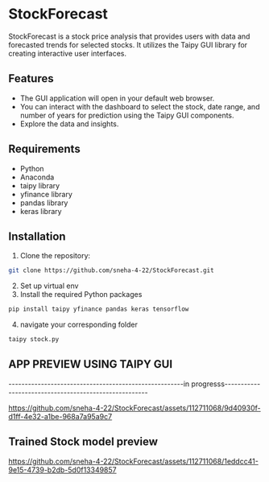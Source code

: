 
# StockForecast  

StockForecast is a stock price analysis  that provides users with  data and forecasted trends for selected stocks. It utilizes the Taipy GUI library for creating interactive user interfaces.

## Features

- The GUI application will open in your default web browser. 
- You can interact with the dashboard to select the stock, date range, and number of years for prediction using the Taipy GUI components.
- Explore the  data and insights.

## Requirements

- Python
- Anaconda
- taipy library
- yfinance library
- pandas library
- keras library

## Installation

1. Clone the repository:

```bash
git clone https://github.com/sneha-4-22/StockForecast.git
```

2. Set up virtual env
3. Install the required Python packages
```bash
pip install taipy yfinance pandas keras tensorflow

```
4. navigate your corresponding folder
```bash
taipy stock.py

```
## APP PREVIEW USING TAIPY GUI 
------------------------------------------------------in progresss------------------------------------------------------




https://github.com/sneha-4-22/StockForecast/assets/112711068/9d40930f-d1ff-4e32-a1be-968a7a95a9c7






## Trained Stock model preview 
https://github.com/sneha-4-22/StockForecast/assets/112711068/1eddcc41-9e15-4739-b2db-5d0f13349857

